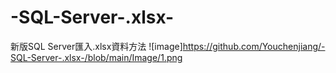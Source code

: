 # -SQL-Server-.xlsx-
新版SQL Server匯入.xlsx資料方法
![image]https://github.com/Youchenjiang/-SQL-Server-.xlsx-/blob/main/Image/1.png
